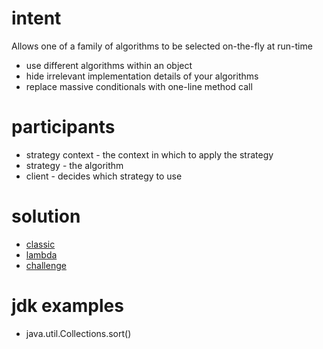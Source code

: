# intent

Allows one of a family of algorithms to be selected on-the-fly at run-time

- use different algorithms within an object
- hide irrelevant implementation details of your algorithms
- replace massive conditionals with one-line method call

# participants

- strategy context - the context in which to apply the strategy
- strategy - the algorithm
- client - decides which strategy to use

# solution

- [classic](../../../../design-patterns/src/main/java/com/sda/patterns/behavioral/strategy/ex1/Client.java)
- [lambda](../../../../design-patterns/src/main/java/com/sda/patterns/behavioral/strategy/ex2/Client.java)
- [challenge](../../../../design-patterns/src/main/java/com/sda/patterns/behavioral/strategy/challenge/Client.java)

# jdk examples

- java.util.Collections.sort()
